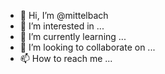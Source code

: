 - 👋 Hi, I’m @mittelbach
- 👀 I’m interested in ...
- 🌱 I’m currently learning ...
- 💞️ I’m looking to collaborate on ...
- 📫 How to reach me ...

<!--- Hola a todos, mi nombre es Matias Mittelbach. Estoy interesado en todo lo concerniente a procesos full stack. Actualmente estoy aprendi programación js.
Pueden contactarme a travez de mi correo eletronico: cchicosas@gmail.com
